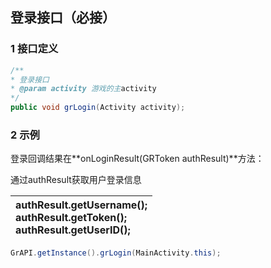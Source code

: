 ## 登录接口（必接）

### 1 接口定义

```java
/**
* 登录接口
* @param activity 游戏的主activity
*/
public void grLogin(Activity activity);
```

### 2 示例

登录回调结果在**onLoginResult(GRToken authResult)**方法：

通过authResult获取用户登录信息

| authResult.getUsername();<br />authResult.getToken();<br />authResult.getUserID(); |
| :--------------------------------------------------------------------------------- |

```java
GrAPI.getInstance().grLogin(MainActivity.this);
```
